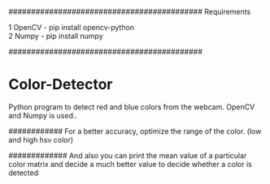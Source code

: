 ###########################################
Requirements

1 OpenCV - pip install opencv-python
<br>
2 Numpy - pip install numpy

###########################################

# Color-Detector
Python program to detect red and blue colors from the webcam. OpenCV and Numpy is used..

############
For a better accuracy, optimize the range of the color. (low and high hsv color)

#############
And also you can print the mean value of a particular color matrix and decide a much better value to decide whether a color is detected
